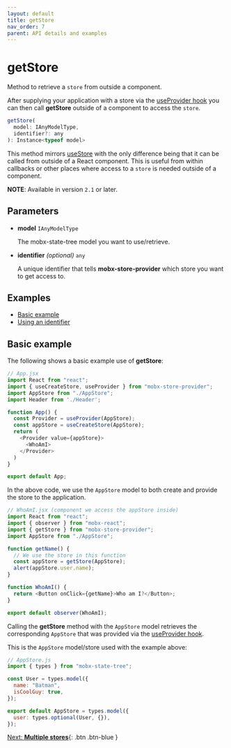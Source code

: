```yaml
---
layout: default
title: getStore
nav_order: 7
parent: API details and examples
---
```


# getStore

Method to retrieve a `store` from outside a component.

After supplying your application with a store via the [useProvider hook](/api/useProvider) you can then call **getStore** outside of a component to access the `store`.

```javascript
getStore(
  model: IAnyModelType,
  identifier?: any
): Instance<typeof model>
```

This method mirrors [useStore](/api/useStore) with the only difference being that it can be called from outside of a React component. This is useful from within callbacks or other places where access to a `store` is needed outside of a component.

**NOTE**: Available in version `2.1` or later.

## Parameters

- **model** `IAnyModelType`

  The mobx-state-tree model you want to use/retrieve.

- **identifier** _(optional)_ `any`

  A unique identifier that tells **mobx-store-provider** which store you want to get access to.

## Examples

- [Basic example](#basic-example)
- [Using an identifier](#using-an-identifer)

## Basic example

The following shows a basic example use of **getStore**:

```javascript
// App.jsx
import React from "react";
import { useCreateStore, useProvider } from "mobx-store-provider";
import AppStore from "./AppStore";
import Header from './Header';

function App() {
  const Provider = useProvider(AppStore);
  const appStore = useCreateStore(AppStore);
  return (
    <Provider value={appStore}>
      <WhoAmI>
    </Provider>
  )
}

export default App;
```

In the above code, we use the `AppStore` model to both create and provide the store to the application.

```javascript
// WhoAmI.jsx (component we access the appStore inside)
import React from "react";
import { observer } from "mobx-react";
import { getStore } from "mobx-store-provider";
import AppStore from "./AppStore";

function getName() {
  // We use the store in this function
  const appStore = getStore(AppStore);
  alert(appStore.user.name);
}

function WhoAmI() {
  return <Button onClick={getName}>Who am I?</Button>;
}

export default observer(WhoAmI);
```

Calling the **getStore** method with the `AppStore` model retrieves the corresponding `AppStore` that was provided via the [useProvider hook](/api/useProvider).

This is the `AppStore` model/store used with the example above:

```javascript
// AppStore.js
import { types } from "mobx-state-tree";

const User = types.model({
  name: "Batman",
  isCoolGuy: true,
});

export default AppStore = types.model({
  user: types.optional(User, {}),
});
```

[Next: **Multiple stores**](/multiple-stores){: .btn .btn-blue }
